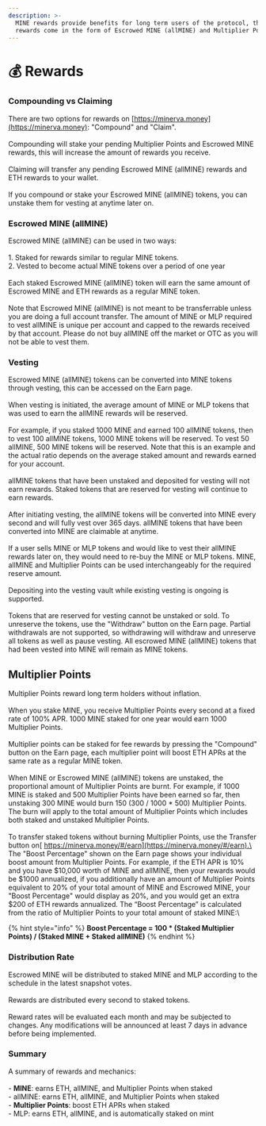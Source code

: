 ```yaml
---
description: >-
  MINE rewards provide benefits for long term users of the protocol, these
  rewards come in the form of Escrowed MINE (allMINE) and Multiplier Points.
---
```


# 💰 Rewards

### Compounding vs Claiming

There are two options for rewards on [https://minerva.money](https://minerva.money): "Compound" and "Claim".\
\
Compounding will stake your pending Multiplier Points and Escrowed MINE rewards, this will increase the amount of rewards you receive.\
\
Claiming will transfer any pending Escrowed MINE (allMINE) rewards and ETH rewards to your wallet.\
\
If you compound or stake your Escrowed MINE (allMINE) tokens, you can unstake them for vesting at anytime later on.

### Escrowed MINE (allMINE)

Escrowed MINE (allMINE) can be used in two ways:\
\
1\. Staked for rewards similar to regular MINE tokens.\
2\. Vested to become actual MINE tokens over a period of one year\
\
Each staked Escrowed MINE (allMINE) token will earn the same amount of Escrowed MINE and ETH rewards as a regular MINE token.\
\
Note that Escrowed MINE (allMINE) is not meant to be transferrable unless you are doing a full account transfer. The amount of MINE or MLP required to vest allMINE is unique per account and capped to the rewards received by that account. Please do not buy allMINE off the market or OTC as you will not be able to vest them.

### Vesting

Escrowed MINE (allMINE) tokens can be converted into MINE tokens through vesting, this can be accessed on the Earn page.\
\
When vesting is initiated, the average amount of MINE or MLP tokens that was used to earn the allMINE rewards will be reserved.\
\
For example, if you staked 1000 MINE and earned 100 allMINE tokens, then to vest 100 allMINE tokens, 1000 MINE tokens will be reserved. To vest 50 allMINE, 500 MINE tokens will be reserved. Note that this is an example and the actual ratio depends on the average staked amount and rewards earned for your account.\
\
allMINE tokens that have been unstaked and deposited for vesting will not earn rewards. Staked tokens that are reserved for vesting will continue to earn rewards.\
\
After initiating vesting, the allMINE tokens will be converted into MINE every second and will fully vest over 365 days. allMINE tokens that have been converted into MINE are claimable at anytime.\
\
If a user sells MINE or MLP tokens and would like to vest their allMINE rewards later on, they would need to re-buy the MINE or MLP tokens. MINE, allMINE and Multiplier Points can be used interchangeably for the required reserve amount.\
\
Depositing into the vesting vault while existing vesting is ongoing is supported.\
\
Tokens that are reserved for vesting cannot be unstaked or sold. To unreserve the tokens, use the "Withdraw" button on the Earn page. Partial withdrawals are not supported, so withdrawing will withdraw and unreserve all tokens as well as pause vesting. All escrowed MINE (allMINE) tokens that had been vested into MINE will remain as MINE tokens.

## Multiplier Points

Multiplier Points reward long term holders without inflation.\
\
When you stake MINE, you receive Multiplier Points every second at a fixed rate of 100% APR. 1000 MINE staked for one year would earn 1000 Multiplier Points.\
\
Multiplier points can be staked for fee rewards by pressing the "Compound" button on the Earn page, each multiplier point will boost ETH APRs at the same rate as a regular MINE token.\
\
When MINE or Escrowed MINE (allMINE) tokens are unstaked, the proportional amount of Multiplier Points are burnt. For example, if 1000 MINE is staked and 500 Multiplier Points have been earned so far, then unstaking 300 MINE would burn 150 (300 / 1000 \* 500) Multiplier Points. The burn will apply to the total amount of Multiplier Points which includes both staked and unstaked Multiplier Points.\
\
To transfer staked tokens without burning Multiplier Points, use the Transfer button on[ https://minerva.money/#/earn](https://minerva.money/#/earn).\
\
The "Boost Percentage" shown on the Earn page shows your individual boost amount from Multiplier Points. For example, if the ETH APR is 10% and you have $10,000 worth of MINE and allMINE, then your rewards would be $1000 annualized, if you additionally have an amount of Multiplier Points equivalent to 20% of your total amount of MINE and Escrowed MINE, your "Boost Percentage" would display as 20%, and you would get an extra $200 of ETH rewards annualized. The “Boost Percentage” is calculated from the ratio of Multiplier Points to your total amount of staked MINE:\


{% hint style="info" %}
**Boost Percentage = 100 \* (Staked Multiplier Points) / (Staked MINE + Staked allMINE)**
{% endhint %}

### Distribution Rate

Escrowed MINE will be distributed to staked MINE and MLP according to the schedule in the latest snapshot votes.\
\
Rewards are distributed every second to staked tokens.\
\
Reward rates will be evaluated each month and may be subjected to changes. Any modifications will be announced at least 7 days in advance before being implemented.

### Summary

A summary of rewards and mechanics:\
\
\- **MINE**: earns ETH, allMINE, and Multiplier Points when staked\
\- allMINE: earns ETH, allMINE, and Multiplier Points when staked\
\- **Multiplier Points**: boost ETH APRs when staked\
\- MLP: earns ETH, allMINE, and is automatically staked on mint
